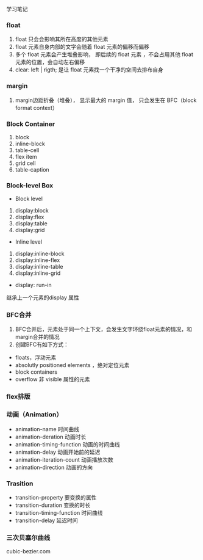 学习笔记

### float

1. float 只会会影响其所在高度的其他元素
2. float 元素自身内部的文字会随着 float 元素的偏移而偏移
3. 多个 float 元素会产生堆叠影响， 即后续的 float 元素 ，不会占用其他 float 元素的位置，会自动左右偏移
4. clear: left | rigth; 是让 float 元素找一个干净的空间去排布自身

### margin

1. margin边距折叠（堆叠）， 显示最大的 margin 值， 只会发生在 BFC（block format context）


### Block Container 

1. block
2. inline-block
3. table-cell
4. flex item
5. grid cell
6. table-caption

### Block-level Box

- Block level

1. display:block
2. display:flex
3. display:table
4. display:grid


- Inline level

1. display:inline-block
2. display:inline-flex
3. display:inline-table
4. display:inline-grid

- display: run-in 

继承上一个元素的display 属性

### BFC合并

1. BFC合并后，元素处于同一个上下文，会发生文字环绕float元素的情况，和margin合并的情况
2. 创建BFC有如下方式：

- floats，浮动元素
- absolutly positioned elements ，绝对定位元素
- block containers  
- overflow 非 visible 属性的元素


### flex排版


### 动画（Animation）

- animation-name 时间曲线
- animation-deration 动画时长
- animation-timing-function 动画的时间曲线
- animation-delay 动画开始前的延迟
- animation-iteration-count 动画播放次数
- animation-direction 动画的方向

### Trasition
- transition-property 要变换的属性
- transition-duration 变换的时长
- transition-timing-function 时间曲线
- transition-delay 延迟时间

### 三次贝塞尔曲线
cubic-bezier.com